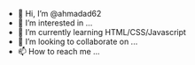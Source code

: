 - 👋 Hi, I’m @ahmadad62
- 👀 I’m interested in ...
- 🌱 I’m currently learning HTML/CSS/Javascript
- 💞️ I’m looking to collaborate on ...
- 📫 How to reach me ...

<!---
ahmadad62/ahmadad62 is a ✨ special ✨ repository because its `README.md` (this file) appears on your GitHub profile.
You can click the Preview link to take a look at your changes.
--->
